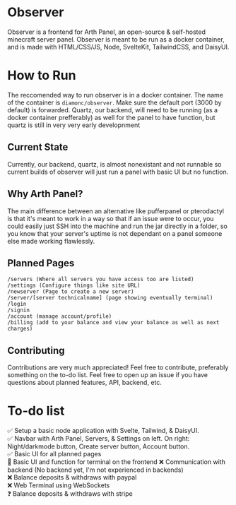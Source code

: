 # Observer

Observer is a frontend for Arth Panel, an open-source & self-hosted minecraft server panel. Observer is meant to be run as a docker container, and is made with HTML/CSS/JS, Node, SvelteKit, TailwindCSS, and DaisyUI. 



# How to Run

The reccomended way to run observer is in a docker container. The name of the container is `diamonc/observer`. Make sure the default port (3000 by default) is forwarded. Quartz, our backend, will need to be running (as a docker container prefferably) as well for the panel to have function, but quartz is still in very very early developnment

## Current State
Currently, our backend, quartz, is almost nonexistant and not runnable so current builds of observer will just run a panel with basic UI but no function. 


## Why Arth Panel?
The main difference between an alternative like pufferpanel or pterodactyl is that it's meant to work in a way so that if an issue were to occur, you could easily just SSH into the machine and run the jar directly in a folder, so you know that your server's uptime is not dependant on a panel someone else made working flawlessly.  

## Planned Pages

```
/servers (Where all servers you have access too are listed)
/settings (Configure things like site URL)
/newserver (Page to create a new server)
/server/[server technicalname] (page showing eventually terminal)
/login
/signin
/account (manage account/profile)
/billing (add to your balance and view your balance as well as next charges)
```

## Contributing

Contributions are very much appreciated! Feel free to contribute, preferably something on the to-do list. Feel free to open up an issue if you have questions about planned features, API, backend, etc.

# To-do list
✅ Setup a basic node application with Svelte, Tailwind, & DaisyUI.  
✅ Navbar with Arth Panel, Servers, & Settings on left. On right: Night/darkmode button, Create server button, Account button.  
✅ Basic UI for all planned pages  
🔨 Basic UI and function for terminal on the frontend
❌ Communication with backend (No backend yet, I'm not experienced in backends)   
❌ Balance deposits & withdraws with paypal  
❌ Web Terminal using WebSockets  
❓ Balance deposits & withdraws with stripe  
